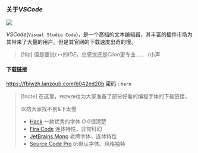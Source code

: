 ### 关于$VSCode$

![](https://img1.imgtp.com/2023/08/12/pWhNEg8P.jpg)

$VSCode$(`Visual Studio Code`)，是一个高档的文本编辑器，其丰富的插件市场为其带来了大量的用户。但是其官网的下载速度出奇的慢。

> [!tip] 但是要说`C++`的$IDE$，总感觉还是$Clion$更专业……（小声

#### 下载链接

https://fbiwzh.lanzoub.com/b042ed20b
密码 : `hern`

> [!note] 在这里，`FBIWZH`也为大家准备了部分好看的编程字体的下载链接，
>
> 以防大家找不到&下太慢
>
> - [Hack](http://cnwzy.f3322.net:5244/d/Aliyun(WZH)/RapidDownload/font/Hack.zip?sign=7NyPBGaJ5_SwWKXa3Q8o8jEydjjdUr6uLpcxeWjT0ao=:0) 一款优秀的字体 O 0很清楚
> - [Fira Code](http://cnwzy.f3322.net:5244/d/Aliyun(WZH)/RapidDownload/font/Fira%20Code.zip?sign=CFmaVFGBSw0LIGmZ73zZRHxkopS5cfzACCxwGgLmBYI=:0) 连体特性，非常科幻
> - [JetBrains Mono](http://cnwzy.f3322.net:5244/d/Aliyun(WZH)/RapidDownload/font/JetBrainsMono.zip?sign=56lQmgY6scrtlMJ7VFFYMfZpl64UtLr5CHrflR5Gi1s=:0) 老牌字体，连体特性
> - [Source Code Pro](http://cnwzy.f3322.net:5244/d/Aliyun(WZH)/RapidDownload/font/Source%20Code%20Pro.zip?sign=mcKKVus_-f5xuthmsZeYmbV45XcS03_oecU3UUsWkZQ=:0) `Qt`默认字体。风格独特